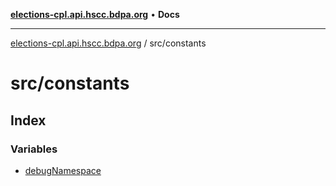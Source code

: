 [**elections-cpl.api.hscc.bdpa.org**](../../README.md) • **Docs**

***

[elections-cpl.api.hscc.bdpa.org](../../README.md) / src/constants

# src/constants

## Index

### Variables

- [debugNamespace](variables/debugNamespace.md)
